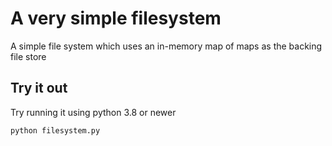 # A very simple filesystem

A simple file system which uses an in-memory map of maps as the backing file store

## Try it out

Try running it using python 3.8 or newer

`python filesystem.py`
